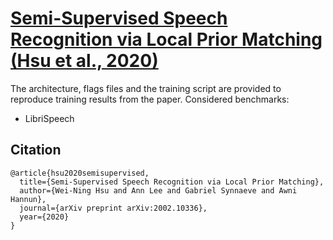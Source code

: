 # [Semi-Supervised Speech Recognition via Local Prior Matching (Hsu et al., 2020)](https://arxiv.org/abs/2002.10336)

The architecture, flags files and the training script are provided to reproduce training results from the paper.
Considered benchmarks:
- LibriSpeech

## Citation
```
@article{hsu2020semisupervised,
  title={Semi-Supervised Speech Recognition via Local Prior Matching},
  author={Wei-Ning Hsu and Ann Lee and Gabriel Synnaeve and Awni Hannun},
  journal={arXiv preprint arXiv:2002.10336},
  year={2020}
}
```
